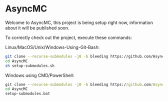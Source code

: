 # AsyncMC

Welcome to AsyncMC, this project is being setup right now, information about it will be published soon.

To correctly check out the project, execute these commands:

Linux/MacOS/Unix/Windows-Using-Git-Bash:
```sh
git clone --recurse-submodules -j8 -b bleeding https://github.com/AsyncMC/AsyncMC.git
cd AsyncMC
sh setup-submodules.sh
```

Windows using CMD/PowerShell:
```bat
git clone --recurse-submodules -j8 -b bleeding https://github.com/AsyncMC/AsyncMC.git
cd AsyncMC
setup-submodules.bat
```
